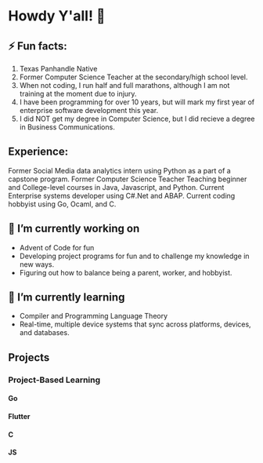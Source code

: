 # Howdy Y'all! 🤠

## ⚡ Fun facts:
  1. Texas Panhandle Native
  2. Former Computer Science Teacher at the secondary/high school level.
  3. When not coding, I run half and full marathons, although I am not training at the moment due to injury.
  4. I have been programming for over 10 years, but will mark my first year of enterprise software development this year.
  5. I did NOT get my degree in Computer Science, but I did recieve a degree in Business Communications.

## Experience:
Former Social Media data analytics intern using Python as a part of a capstone program.
Former Computer Science Teacher Teaching beginner and College-level courses in Java, Javascript, and Python.
Current Enterprise systems developer using C#.Net and ABAP.
Current coding hobbyist using Go, Ocaml, and C.


## 🔭 I’m currently working on
- Advent of Code for fun
- Developing project programs for fun and to challenge my knowledge in new ways.
- Figuring out how to balance being a parent, worker, and hobbyist.

## 🌱 I’m currently learning 
- Compiler and Programming Language Theory
- Real-time, multiple device systems that sync across platforms, devices, and databases.



## Projects
### Project-Based Learning
#### Go
#### Flutter
#### C
#### JS
